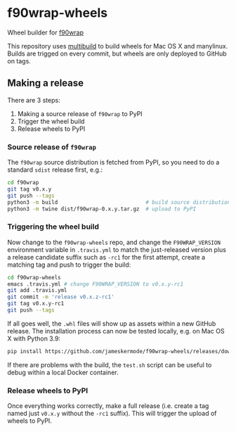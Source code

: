 # f90wrap-wheels

Wheel builder for [f90wrap](https://github.com/jameskermode/f90wrap)

This repository uses [multibuild](https://github.com/matthew-brett/multibuild)
to build wheels for Mac OS X and manylinux.  Builds are trigged on every commit,
but wheels are only deployed to GitHub on tags.

## Making a release

There are 3 steps:
1. Making a source release of `f90wrap` to PyPI
2. Trigger the wheel build
3. Release wheels to PyPI

### Source release of `f90wrap`

The `f90wrap` source distribution is fetched from PyPI, so you need to do a
standard `sdist` release first, e.g.:

```bash
cd f90wrap
git tag v0.x.y
git push --tags
python3 -m build                            # build source distribution
python3 -m twine dist/f90wrap-0.x.y.tar.gz  # upload to PyPI
```
### Triggering the wheel build

Now change to the `f90wrap-wheels` repo, and change the `F90WRAP_VERSION`
environment variable in `.travis.yml` to match the just-released version plus a
release candidate suffix such as `-rc1` for the first attempt, create a matching
tag and push to trigger the build:

```bash
cd f90wrap-wheels
emacs .travis.yml # change F90WRAP_VERSION to v0.x.y-rc1
git add .travis.yml
git commit -m 'release v0.x.z-rc1'
git tag v0.x.y-rc1
git push --tags
```

If all goes well, the `.whl` files will show up as assets within a new GitHub
release. The installation process can now be tested locally, e.g. on Mac OS X
with Python 3.9:

```bash
pip install https://github.com/jameskermode/f90wrap-wheels/releases/download/v0.x.y-rc1/f90wrap-0.2.5-cp39-cp39-macosx_10_9_x86_64.whl
```

If there are problems with the build, the `test.sh` script can be useful to
debug  within a local Docker container.

### Release wheels to PyPI

Once everything works correctly, make a full release (i.e. create a tag named
just `v0.x.y` without the `-rc1` suffix). This will trigger the upload of wheels
to PyPI.
